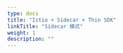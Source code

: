 ```yaml
---
type: docs
title: "Istio + Sidecar + Thin SDK"
linkTitle: "Sidecar 模式"
weight: 1
description: ""
---
```



